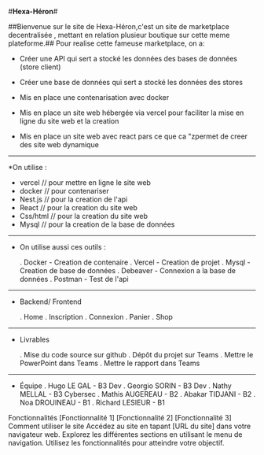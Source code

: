 #**Hexa-Héron**#

##Bienvenue sur le site de Hexa-Héron,c'est un site de marketplace decentralisée , mettant en relation plusieur boutique sur cette meme plateforme.##
Pour realise cette fameuse marketplace, on a:

  - Créer une API
        qui sert a stocké les données des bases de données (store client)

  - Créer une base de données
        qui sert a stocké les données des stores

  - Mis en place une contenarisation avec docker
        

  - Mis en place un site web hébergée via vercel
        pour faciliter la mise en ligne du site web et la creation

  - Mis en place un site web avec react
        pars ce que ca "zpermet de creer des site web dynamique
--------------------------------------------
*On utilise :
  - vercel // pour mettre en ligne le site web
  - docker // pour contenariser
  - Nest.js // pour la creation de l'api
  - React // pour la creation du site web
  - Css/html // pour la creation du site web 
  - Mysql // pour la creation de la base de données

--------------------------------------------
* On utilise aussi ces outils :

  . Docker 
        - Creation de contenaire 
  . Vercel
        - Creation de projet
  . Mysql
        - Creation de base de données
  . Debeaver
        - Connexion a la base de données
  . Postman
        - Test de l'api

--------------------------------------------
* Backend/ Frontend

  . Home
  . Inscription
  . Connexion
  . Panier
  . Shop
--------------------------------------------
* Livrables

  . Mise du code source sur github
  . Dépôt du projet sur Teams
  . Mettre le PowerPoint dans Teams
  . Mettre le rapport dans Teams

--------------------------------------------
* Équipe
  . Hugo LE GAL - B3 Dev
  . Georgio SORIN - B3 Dev
  . Nathy MELLAL - B3 Cybersec
  . Mathis AUGEREAU - B2
  . Abakar TIDJANI - B2 
  . Noa DROUINEAU - B1
  . Richard LESIEUR - B1
 

























Fonctionnalités
[Fonctionnalité 1]
[Fonctionnalité 2]
[Fonctionnalité 3]
Comment utiliser le site
Accédez au site en tapant [URL du site] dans votre navigateur web.
Explorez les différentes sections en utilisant le menu de navigation.
Utilisez les fonctionnalités pour atteindre votre objectif.